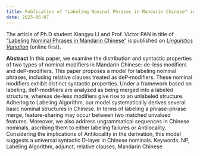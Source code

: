 ```yaml
---
title: Publication of "Labeling Nominal Phrases in Mandarin Chinese" in Linguistics Variation
date: 2025-06-07
---
```

The article of Ph.D student Xiangyu LI and Prof. Victor PAN in title of [“Labeling Nominal Phrases in Mandarin Chinese”](https://benjamins.com/catalog/lv.24033.li) is published on [*Linguistics Variation*](https://benjamins.com/catalog/lv) (online first).

<!--more-->
**Abstract**
In this paper, we examine the distribution and syntactic properties of two types of nominal modifiers in Mandarin Chinese: de-less modifiers and deP-modifiers. This paper proposes a model for labeling nominal phrases, including relative clauses treated as deP-modifiers. These nominal modifiers exhibit distinct syntactic properties. Under a framework based on labeling, deP-modifiers are analyzed as being merged into a labeled structure, whereas de-less modifiers give rise to an unlabeled structure. Adhering to Labeling Algorithm, our model systematically derives several basic nominal structures in Chinese. In terms of labeling a phrase-phrase merge, feature-sharing may occur between two matched unvalued features. Moreover, we also address ungrammatical sequences in Chinese nominals, ascribing them to either labeling failures or Antilocality. Considering the implications of Antilocality in the derivation, this model suggests a universal syntactic D-layer in Chinese nominals.
Keywords: NP, Labeling Algorithm, adjunct, relative clauses, Mandarin Chinese 
